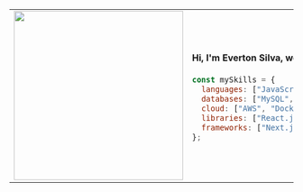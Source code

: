 <table>
<tr>
<td width="50%">
<img src="https://imgur.com/SUMpzEU.png" width="300"/>
</td>
<td width="50%">
  
<h4>Hi, I'm Everton Silva, welcome to my GitHub.</h4>
  
```javascript
const mySkills = {
  languages: ["JavaScript", "TypeScript", "PHP", "Python"],
  databases: ["MySQL", "PostgreSQL", "Firebase", "Supabase"],
  cloud: ["AWS", "Docker"],
  libraries: ["React.js", "Tailwind CSS", "Shadcn/ui, StyledComponents" ],
  frameworks: ["Next.js", "Node.js", ".NET", "Vite"]
};
```
</td>
<td>
  <div>
  <h5>Main Stacks</h5>
  <img height:"4em" src="https://img.shields.io/badge/React-20232A?style=for-the-badge&logo=react&logoColor=61DAFB"/> 
  <img height:"4em" src="https://img.shields.io/badge/JavaScript-323330?style=for-the-badge&logo=javascript&logoColor=F7DF1E"/> 
  <img height:"4em" src="https://img.shields.io/badge/Tailwind_CSS-38B2AC?style=for-the-badge&logo=tailwind-css&logoColor=white"/> 
  <img height:"4em" src="https://img.shields.io/badge/next.js-000000?style=for-the-badge&logo=nextdotjs&logoColor=white"/> 
  <img height:"4em" src="https://img.shields.io/badge/TypeScript-007ACC?style=for-the-badge&logo=typescript&logoColor=white"/> 
  <img height:"4em" src="https://img.shields.io/badge/Node-007ACC?style=for-the-badge&logo=nodedotjs&logoColor=white"/> 
  <img height:"4em" src="https://img.shields.io/badge/mySQL-007ACC?style=for-the-badge&logo=mysql&logoColor=white"/> 
  <img height:"4em" src="https://img.shields.io/badge/Php-007ACC?style=for-the-badge&logo=php&logoColor=white"/> 
  <img height:"4em" src="https://img.shields.io/badge/MUI-%230081CB.svg?style=for-the-badge&logo=mui&logoColor=white"/>
 </div>
 <br/>
 <div>
   <h5>Secondary Stacks</h5>
  <img height:"4em" src="https://img.shields.io/badge/.NET-512BD4?style=for-the-badge&logo=dotnet&logoColor=white"/> 
  <img height:"4em" src="https://img.shields.io/badge/dbeaver-382923?style=for-the-badge&logo=dbeaver&logoColor=whitee"/>
  <img height:"4em" src="https://img.shields.io/badge/Vite-B73BFE?style=for-the-badge&logo=vite&logoColor=FFD62E"/>
 </div>
</td>
</tr>
</table>
